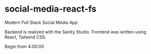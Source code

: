 # social-media-react-fs

Modern Full Stack Social Media App

Backend is realized with the Sanity Studio. Frontend was written using React, Tailwind CSS.

Begin from 4:00:00
